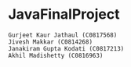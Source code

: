 # JavaFinalProject

	Gurjeet Kaur Jathaul (C0817568)
	Jivesh Makkar (C0814268)
	Janakiram Gupta Kodati (C0817213)
	Akhil Madishetty (C0816963)
